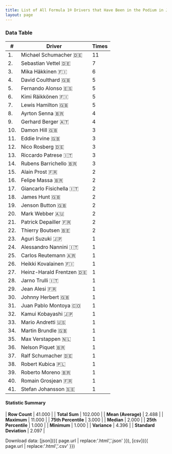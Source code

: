 ```yaml
---
title: List of All Formula 1® Drivers that Have Been in the Podium in Japan by Number of Times
layout: page
---
```


<canvas id="chart" width="400" height="180"></canvas>
<script>
var data = {
    "datasets": [
        {
            "backgroundColor": [
                "#f3a935",
                "#f3a935",
                "#f3a935",
                "#f3a935",
                "#f3a935",
                "#f3a935",
                "#f3a935",
                "#f3a935",
                "#f3a935",
                "#f3a935",
                "#f3a935",
                "#f3a935",
                "#f3a935",
                "#f3a935",
                "#f3a935",
                "#f3a935",
                "#f3a935",
                "#f3a935",
                "#f3a935",
                "#f3a935",
                "#f3a935",
                "#f3a935",
                "#f3a935",
                "#f3a935",
                "#f3a935",
                "#f3a935",
                "#f3a935",
                "#f3a935",
                "#f3a935",
                "#f3a935",
                "#f3a935",
                "#f3a935",
                "#f3a935",
                "#f3a935",
                "#f3a935",
                "#f3a935",
                "#f3a935",
                "#f3a935",
                "#f3a935",
                "#f3a935",
                "#f3a935"
            ],
            "borderColor": [
                "#f68639",
                "#f68639",
                "#f68639",
                "#f68639",
                "#f68639",
                "#f68639",
                "#f68639",
                "#f68639",
                "#f68639",
                "#f68639",
                "#f68639",
                "#f68639",
                "#f68639",
                "#f68639",
                "#f68639",
                "#f68639",
                "#f68639",
                "#f68639",
                "#f68639",
                "#f68639",
                "#f68639",
                "#f68639",
                "#f68639",
                "#f68639",
                "#f68639",
                "#f68639",
                "#f68639",
                "#f68639",
                "#f68639",
                "#f68639",
                "#f68639",
                "#f68639",
                "#f68639",
                "#f68639",
                "#f68639",
                "#f68639",
                "#f68639",
                "#f68639",
                "#f68639",
                "#f68639",
                "#f68639"
            ],
            "borderWidth": 1,
            "data": [
                11.0,
                7.0,
                6.0,
                5.0,
                5.0,
                5.0,
                5.0,
                4.0,
                4.0,
                3.0,
                3.0,
                3.0,
                3.0,
                3.0,
                2.0,
                2.0,
                2.0,
                2.0,
                2.0,
                2.0,
                2.0,
                2.0,
                1.0,
                1.0,
                1.0,
                1.0,
                1.0,
                1.0,
                1.0,
                1.0,
                1.0,
                1.0,
                1.0,
                1.0,
                1.0,
                1.0,
                1.0,
                1.0,
                1.0,
                1.0,
                1.0
            ],
            "label": "Times"
        }
    ],
    "labels": [
        "Michael Schumacher",
        "Sebastian Vettel",
        "Mika Häkkinen",
        "David Coulthard",
        "Fernando Alonso",
        "Kimi Räikkönen",
        "Lewis Hamilton",
        "Ayrton Senna",
        "Gerhard Berger",
        "Damon Hill",
        "Eddie Irvine",
        "Nico Rosberg",
        "Riccardo Patrese",
        "Rubens Barrichello",
        "Alain Prost",
        "Felipe Massa",
        "Giancarlo Fisichella",
        "James Hunt",
        "Jenson Button",
        "Mark Webber",
        "Patrick Depailler",
        "Thierry Boutsen",
        "Aguri Suzuki",
        "Alessandro Nannini",
        "Carlos Reutemann",
        "Heikki Kovalainen",
        "Heinz-Harald Frentzen",
        "Jarno Trulli",
        "Jean Alesi",
        "Johnny Herbert",
        "Juan Pablo Montoya",
        "Kamui Kobayashi",
        "Mario Andretti",
        "Martin Brundle",
        "Max Verstappen",
        "Nelson Piquet",
        "Ralf Schumacher",
        "Robert Kubica",
        "Roberto Moreno",
        "Romain Grosjean",
        "Stefan Johansson"
    ]
};
var options = {
  legend: {
    display: false
  },
  scales: {
    xAxes: [{
      ticks: {
        beginAtZero: true,
        maxRotation: 180,
        display: window.innerWidth > 800
      }
    }],
    yAxes: [{
      ticks: {
        beginAtZero: true
      }
    }]
  },
  onResize: function(chart, size) {
    chart.options.scales.xAxes[0].ticks.display = size.width > 800;
  }
};
var chart = new Chart("chart", {
    data: data,
    type: 'bar',
    options: options
});
</script>



### Data Table

| # | Driver | Times |
|--|--|--|
| 1. | Michael Schumacher 🇩🇪 | 11 |
| 2. | Sebastian Vettel 🇩🇪 | 7 |
| 3. | Mika Häkkinen 🇫🇮 | 6 |
| 4. | David Coulthard 🇬🇧 | 5 |
| 5. | Fernando Alonso 🇪🇸 | 5 |
| 6. | Kimi Räikkönen 🇫🇮 | 5 |
| 7. | Lewis Hamilton 🇬🇧 | 5 |
| 8. | Ayrton Senna 🇧🇷 | 4 |
| 9. | Gerhard Berger 🇦🇹 | 4 |
| 10. | Damon Hill 🇬🇧 | 3 |
| 11. | Eddie Irvine 🇬🇧 | 3 |
| 12. | Nico Rosberg 🇩🇪 | 3 |
| 13. | Riccardo Patrese 🇮🇹 | 3 |
| 14. | Rubens Barrichello 🇧🇷 | 3 |
| 15. | Alain Prost 🇫🇷 | 2 |
| 16. | Felipe Massa 🇧🇷 | 2 |
| 17. | Giancarlo Fisichella 🇮🇹 | 2 |
| 18. | James Hunt 🇬🇧 | 2 |
| 19. | Jenson Button 🇬🇧 | 2 |
| 20. | Mark Webber 🇦🇺 | 2 |
| 21. | Patrick Depailler 🇫🇷 | 2 |
| 22. | Thierry Boutsen 🇧🇪 | 2 |
| 23. | Aguri Suzuki 🇯🇵 | 1 |
| 24. | Alessandro Nannini 🇮🇹 | 1 |
| 25. | Carlos Reutemann 🇦🇷 | 1 |
| 26. | Heikki Kovalainen 🇫🇮 | 1 |
| 27. | Heinz-Harald Frentzen 🇩🇪 | 1 |
| 28. | Jarno Trulli 🇮🇹 | 1 |
| 29. | Jean Alesi 🇫🇷 | 1 |
| 30. | Johnny Herbert 🇬🇧 | 1 |
| 31. | Juan Pablo Montoya 🇨🇴 | 1 |
| 32. | Kamui Kobayashi 🇯🇵 | 1 |
| 33. | Mario Andretti 🇺🇸 | 1 |
| 34. | Martin Brundle 🇬🇧 | 1 |
| 35. | Max Verstappen 🇳🇱 | 1 |
| 36. | Nelson Piquet 🇧🇷 | 1 |
| 37. | Ralf Schumacher 🇩🇪 | 1 |
| 38. | Robert Kubica 🇵🇱 | 1 |
| 39. | Roberto Moreno 🇧🇷 | 1 |
| 40. | Romain Grosjean 🇫🇷 | 1 |
| 41. | Stefan Johansson 🇸🇪 | 1 |

#### Statistic Summary

| **Row Count** | 41.000 |
| **Total Sum** | 102.000 |
| **Mean (Average)** | 2.488 |
| **Maximum** | 11.000 |
| **75th Percentile** | 3.000 |
| **Median** | 2.000 |
| **25th Percentile** | 1.000 |
| **Minimum** | 1.000 |
| **Variance** | 4.396 |
| **Standard Deviation** | 2.097 |

Download data: [json]({{ page.url | replace:'.html','.json' }}), [csv]({{ page.url | replace:'.html','.csv' }})
